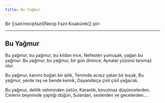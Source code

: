 ```yaml
---
title: Bu Yağmur
---
```


Bir [[sair/necipfazil|Necip Fazıl Kısakürek]] şiiri

---

## Bu Yağmur
Bu yağmur, bu yağmur, bu kıldan ince,
Nefesten yumuşak, yağan bu yağmur.
Bu yağmur, bu yağmur, bir gün dinince,
Aynalar yüzünü tanımaz olur.

Bu yağmur, kanımı boğan bir iplik,
Tenimde acısız yatan bir bıçak,
Bu yağmur, yerde taş ve bende kemik,
Dayandıkça çisil çisil yağacak.

Bu yağmur, delilik vehminden üstün,
Karanlık, kovulmaz düşüncelerden.
Cinlerin beynimde yaptığı düğün,
Sulardan, seslerden ve gecelerden....

